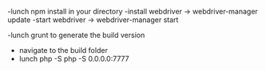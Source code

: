 
-lunch npm install in your directory
-install webdriver -> webdriver-manager update
-start webdriver -> webdriver-manager start

-lunch grunt to generate the build version
- navigate to the build folder
- lunch php -S php -S 0.0.0.0:7777

